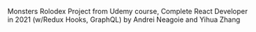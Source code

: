 Monsters Rolodex Project from Udemy course, Complete React Developer in 2021 (w/Redux Hooks, GraphQL) by Andrei Neagoie and Yihua Zhang
